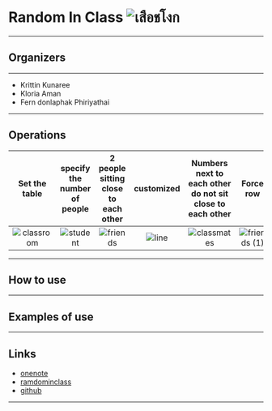 # Random In Class ![เสือชโงก](https://user-images.githubusercontent.com/71317453/93861076-2619e700-fcea-11ea-9143-d106b355558f.gif)  

--------------------------------------------------------------------------------

## Organizers
--------------------------------------------------------------------------------
* Krittin Kunaree
* Kloria Aman
* Fern donlaphak  Phiriyathai
--------------------------------------------------------------------------------

## Operations

Set the table                                                                                                                 | specify the number of people                                                                                                     | 2 people sitting close to each other                                                                                                      | customized                                                                                                      | Numbers next to each other do not sit close to each other                                                                                                      | Force row                                                                                                                 | Force column                                                                                                                 | random grouping                                                                                                                 | Define a member                                                                                                                 | 2 languages
:----------------------------------------------------------------------------------------------------------------------------: | :-------------------------------------------------------------------------------------------------------------: | :-------------------------------------------------------------------------------------------------------: | :--------------------------------------------------------------------------------------------------------: | :-------------------------------------------------------------------------------------------------------: | :-------------------------------------------------------------------------------------------------------------: | :-------------------------------------------------------------------------------------------------------: | :--------------------------------------------------------------------------------------------------------: | :-------------------------------------------------------------------------------------------------------: | :---------------:
![classroom](https://user-images.githubusercontent.com/71317453/93663018-ca9fed00-fa8e-11ea-958b-f9fbd8912dbe.png) | ![student](https://user-images.githubusercontent.com/71317453/93663059-22d6ef00-fa8f-11ea-968e-fd97caf4acd5.png) | ![friends](https://user-images.githubusercontent.com/71317453/93663085-59146e80-fa8f-11ea-816b-19c2093eb99d.png) | ![line](https://user-images.githubusercontent.com/71317453/93663124-97aa2900-fa8f-11ea-833e-3fb168f78cc1.png) | ![classmates](https://user-images.githubusercontent.com/71317453/93663165-e35cd280-fa8f-11ea-88d7-c248a53d8652.png) | ![friends (1)](https://user-images.githubusercontent.com/71317453/93663179-fb345680-fa8f-11ea-8da1-c81e4c2e2518.png) | ![convert](https://user-images.githubusercontent.com/71317453/93663214-42bae280-fa90-11ea-85fd-4a9579402558.png) | ![dancing](https://user-images.githubusercontent.com/71317453/93663215-43537900-fa90-11ea-9a5b-f3c7a2b898a9.png) | ![traveler](https://user-images.githubusercontent.com/71317453/93663218-464e6980-fa90-11ea-8a0f-ce28b68856f1.png) | ![keep-distance](https://user-images.githubusercontent.com/71317453/93663217-4484a600-fa90-11ea-8601-e36f12530f71.png) 
--------------------------------------------------------------------------------

## How to use
--------------------------------------------------------------------------------

## Examples of use
--------------------------------------------------------------------------------

## Links
*   [onenote]( https://pccstacth-my.sharepoint.com/:o:/g/personal/krittin3821_pccst_ac_th/EuMgTJphT2pMujJgp0I5hbQBByni-M7Wl2bais-vMCXDsg?e=LsZ3kK)
*   [ramdominclass]( https://tuliptgr.github.io/randominclass/)
*   [github]( https://github.com/tuliptgr/randominclass)
--------------------------------------------------------------------------------


